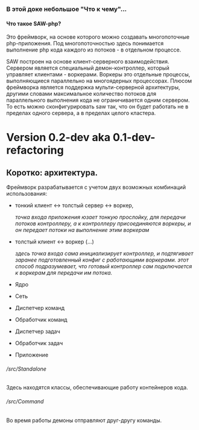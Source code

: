### В этой доке небольшое "Что к чему"...

#### Что такое SAW-php?

Это фреймворк, на основе которого можно создавать многопоточные php-приложения.
Под многопоточностью здесь понимается выполнение php кода каждого из потоков - 
в отдельном процессе.

SAW построен на основе клиент-серверного взаимодействия. Сервером является 
специальный демон-контроллер, который управляет клиентами - воркерами. Воркеры
это отдельные процессы, выполняющиеся параллельно на многоядерных процессорах.
Плюсом фреймворка является поддержка мульти-серверной архитектуры, другими 
словами максимальное количество потоков для параллельного выполнения кода не 
ограничивается одним сервером. То есть можно сконфигурировать saw так, что 
он будет работать не в пределах одного сервера, а в пределах целого кластера. 

# Version 0.2-dev aka 0.1-dev-refactoring

## Коротко: архитектура.

Фреймворк разрабатывается с учетом двух возможных комбинаций использования:
* тонкий клиент <-> толстый сервер <-> воркер,

    _точка входа приложения юзает тонкую прослойку, для передачи
    потоков контроллеру, а к контроллеру присоединяются воркеры, и он передает 
    потоки на выполнение этим воркерам_

* толстый клиент <-> воркер (...)

    _здесь точка входа сама инициализирует контроллер, и подтягивает заранее
    подготовленный конфиг с работающими воркерами. этот способ подразумевает, 
    что готовый контроллер сам подключается к воркерам для передачи им потока._
    
* Ядро
* Сеть
* Диспетчер команд
* Обработчик команд
* Диспетчер задач
* Обработчик задач
* Приложение

###### /src/Standalone

Здесь находятся классы, обеспечивающие работу контейнеров кода.

###### /src/Command

Во время работы демоны отправляют друг-другу команды.
